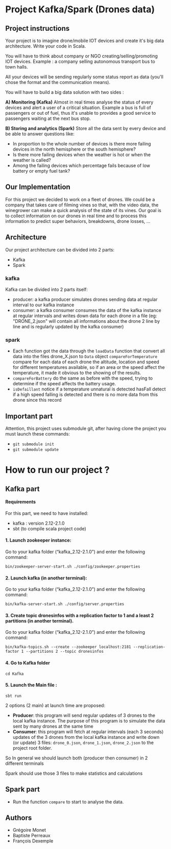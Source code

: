 # Project Kafka/Spark (Drones data)

## Project instructions

Your project is to imagine drone/mobile IOT devices and create it's big data architecture.
Write your code in Scala.

You will have to think about company or NGO creating/selling/promoting IOT devices.
Example : a company selling autonomous transport bus to town halls.

All your devices will be sending regularly some status report as data (you'll chose the format and the communication means).

You will have to build a big data solution with two sides :

**A) Monitoring (Kafka)**
Almost in real times analyse the status of every devices and alert a user of a critical situation.
Example a bus is full of passengers or out of fuel, thus it's unable to provides a good service to passengers waiting at the next bus stop.

**B) Storing and analytics (Spark)**
Store all the data sent by every device and be able to answer questions like:

- In proportion to the whole number of devices is there more failing devices in the north hemisphere or the south hemisphere?
- Is there more failing devices when the weather is hot or when the weather is called?
- Among the failing devices which percentage fails because of low battery or empty fuel tank?

## Our Implementation

For this project we decided to work on a fleet of drones. We could be a company that takes care of filming vines so that, with the video data, the winegrower can make a quick analysis of the state of its vines.
Our goal is to collect information on our drones in real time and to process this information to predict super behaviors, breakdowns, drone losses, ...

## Architecture

Our project architecture can be divided into 2 parts:

- Kafka
- Spark

### kafka

Kafka can be divided into 2 parts itself:

- producer: a kafka producer simulates drones sending data at regular interval to our kafka instance
- consumer: a kafka consumer consumes the data of the kafka instance at regular intervals and writes down data for each drone in a file (eg: "DRONE_2.json" will contain all informations about the drone 2 line by line and is regularly updated by the kafka consumer)

### spark

- Each function got the data through the `loadData` function that convert all data into the files drone_X.json to `Data` object `compareForTemperature` compare for each data of each drone the altitude, location and speed for different temperatures available, so if an area or the speed affect the temperature, it made it obvious to the showing of the results.
- `compareForBattery` do the same as before with the speed, trying to determine if the speed affects the battery usage.
- `isDefaillant` notice if a temperature unnatural is detected hasFall detect if a high speed falling is detected and there is no more data from this drone since this record

## Important part

Attention, this project uses submodule git, after having clone the project you must launch these commands:

- `git submodule init`
- `git submodule update`

# How to run our project ?

## Kafka part

#### Requirements

For this part, we need to have installed:

- kafka : version 2.12-2.1.0
- sbt (to compile scala project code)

#### 1. Launch zookeeper instance:

Go to your kafka folder (“kafka_2.12-2.1.0”) and enter the following command:

`bin/zookeeper-server-start.sh ./config/zookeeper.properties`

#### 2. Launch kafka (in another terminal):

Go to your kafka folder (“kafka_2.12-2.1.0”) and enter the following command:

`bin/kafka-server-start.sh ./config/server.properties`

#### 3. Create topic dronesinfos with a replication factor to 1 and a least 2 partitions (in another terminal).

Go to your kafka folder (“kafka_2.12-2.1.0”) and enter the following command:

`bin/kafka-topics.sh --create --zookeeper localhost:2181 --replication-factor 1 --partitions 2 --topic dronesinfos`

#### 4. Go to Kafka folder

`cd Kafka`

#### 5. Launch the Main file :

`sbt run`

2 options (2 main) at launch time are proposed:

- **Producer**: this program will send regular updates of 3 drones to the local kafka instance. The purpose of this program is to simulate the data sent by many drones at the same time
- **Consumer**: this program will fetch at regular intervals (each 3 seconds) updates of the 3 drones from the local kafka instance and write down (or update) 3 files: `drone_0.json`, `drone_1.json`, `drone_2.json` to the project root folder.

So In general we should launch both (producer then consumer) in 2 different terminals

Spark should use those 3 files to make statistics and calculations

## Spark part

- Run the function `compare` to start to analyse the data.

## Authors

- Grégoire Monet
- Baptiste Perreaux
- François Dexemple
